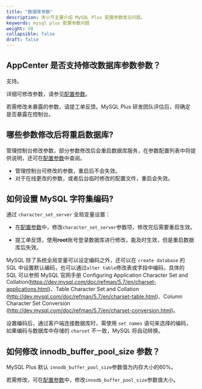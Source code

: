 ```yaml
---
title: "数据库参数"
description: 本小节主要介绍 MySQL Plus 配置参数常见问题。 
keywords: mysql plus 配置参数问题
weight: 50
collapsible: false
draft: false
---
```


## AppCenter 是否支持修改数据库参数参数？

支持。

详细可修改参数，请参见[配置参数](../../manual/config_para/config_para_info)。

若需修改未暴露的参数，请提工单反馈。MySQL Plus 研发团队评估后，将确定是否暴露在控制台。

## 哪些参数修改后将重启数据库?

管理控制台修改参数，部分参数修改后会重启数据库服务，在参数配置列表中将提供说明，还可在[配置参数](../../manual/config_para/config_para_info)中查阅。

- 管理控制台可修改的参数，重启后不会失效。
- 对于在线更改的参数，或者后台临时修改的配置文件，重启会失效。

## 如何设置 MySQL 字符集编码?

通过 `character_set_server` 全局变量设置：

- 在[配置参数](../../manual/config_para/modify_para)中，修改`character_set_server`参数项，修改完后需要重启生效。

- 提工单反馈，使用**root**账号登录数据库进行修改，能及时生效，但是重启数据库后失效。

MySQL 除了系统全局变量可以设定编码之外，还可以在 `create database` 的 SQL 中设置默认编码，也可以通过`alter table`修改表或字段中编码，具体的 SQL 可以参照 MySQL 官网手册 Configuring Application Character Set and Collation(https://dev.mysql.com/doc/refman/5.7/en/charset-applications.html)、Table Character Set and Collation (http://dev.mysql.com/doc/refman/5.7/en/charset-table.html)、Column Character Set Conversion (http://dev.mysql.com/doc/refman/5.7/en/charset-conversion.html)。

设置编码后，通过客户端连接数据库时，需使用 `set names` 语句来选择的编码，如果编码与数据库中存储的 `charset` 不一致，MySQL 将自动转换。

## 如何修改 innodb_buffer_pool_size 参数？

MySQL Plus 默认 `innodb_buffer_pool_size`参数值为内存大小的60%。

若需修改，可在[配置参数](../../manual/config_para/modify_para)中，修改`innodb_buffer_pool_size`参数值大小。
